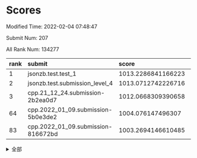 # Scores

Modified Time: 2022-02-04 07:48:47

Submit Num: 207

All Rank Num: 134277

| rank |               submit               |       score        |       sigma        | pk_num |
| :--- | :--------------------------------- | :----------------- | :----------------- | :----- |
| 1    | jsonzb.test.test_1                 | 1013.2286841166223 | 0.801745747323173  | 2592   |
| 2    | jsonzb.test.submission_level_4     | 1013.0712742226716 | 0.7839902810496082 | 2596   |
| 3    | cpp.21_12_24.submission-2b2ea0d7   | 1012.0668309390658 | 0.7876267901716633 | 2594   |
| 64   | cpp.2022_01_09.submission-5b0e3de2 | 1004.076147496307  | 0.72399652053184   | 2596   |
| 83   | cpp.2022_01_09.submission-816672bd | 1003.2694146610485 | 0.7087402904934526 | 2597   |


<details>
<summary>全部</summary>

| rank |                 submit                 |       score        |       sigma        | pk_num |
| :--- | :------------------------------------- | :----------------- | :----------------- | :----- |
| 1    | jsonzb.test.test_1                     | 1013.2286841166223 | 0.801745747323173  | 2592   |
| 2    | jsonzb.test.submission_level_4         | 1013.0712742226716 | 0.7839902810496082 | 2596   |
| 3    | cpp.21_12_24.submission-2b2ea0d7       | 1012.0668309390658 | 0.7876267901716633 | 2594   |
| 4    | gobigger.level_3.submission_level_3_48 | 1012.0226954328043 | 0.7668266149255636 | 2594   |
| 5    | gobigger.level_3.submission_level_3_16 | 1011.8021065551552 | 0.7786793447568463 | 2600   |
| 6    | gobigger.level_3.submission_level_3_26 | 1011.6240656763065 | 0.7884958138521306 | 2589   |
| 7    | gobigger.level_3.submission_level_3_14 | 1011.3866037953612 | 0.7778723911296277 | 2597   |
| 8    | gobigger.level_3.submission_level_3_46 | 1011.2937865790582 | 0.7664058746326351 | 2600   |
| 9    | gobigger.level_3.submission_level_3_3  | 1011.2032944525139 | 0.7869827202336762 | 2597   |
| 10   | gobigger.level_3.submission_level_3_49 | 1011.1676618505608 | 0.7668926250633268 | 2595   |
| 11   | gobigger.level_3.submission_level_3_18 | 1011.1613434112803 | 0.7699799278616885 | 2595   |
| 12   | gobigger.level_3.submission_level_3_38 | 1011.1260863336761 | 0.7688034529180912 | 2592   |
| 13   | gobigger.level_3.submission_level_3_0  | 1011.0487599405261 | 0.7694105841853419 | 2593   |
| 14   | gobigger.level_3.submission_level_3_34 | 1010.8943927664869 | 0.7680396023984128 | 2589   |
| 15   | gobigger.level_3.submission_level_3_19 | 1010.7617062121712 | 0.7529777826411889 | 2593   |
| 16   | gobigger.level_3.submission_level_3_29 | 1010.6690422283272 | 0.7768330564082696 | 2590   |
| 17   | gobigger.level_3.submission_level_3_37 | 1010.5186975722098 | 0.7880254814688107 | 2596   |
| 18   | gobigger.level_3.submission_level_3_10 | 1010.5176885784107 | 0.7908129050764129 | 2595   |
| 19   | gobigger.level_3.submission_level_3_41 | 1010.5105233381992 | 0.7491491571702182 | 2592   |
| 20   | gobigger.level_3.submission_level_3_45 | 1010.4115339999559 | 0.7586719718838717 | 2597   |
| 21   | gobigger.level_3.submission_level_3_21 | 1010.3891681674708 | 0.765571115363792  | 2596   |
| 22   | gobigger.level_3.submission_level_3_8  | 1010.3697763895657 | 0.7720201311846286 | 2591   |
| 23   | gobigger.level_3.submission_level_3_40 | 1010.2766670574166 | 0.7569082193705963 | 2593   |
| 24   | gobigger.level_3.submission_level_3_6  | 1010.1612418748631 | 0.7614183178746249 | 2596   |
| 25   | gobigger.level_3.submission_level_3_15 | 1010.1254918654872 | 0.7694888927984811 | 2591   |
| 26   | gobigger.level_3.submission_level_3_9  | 1010.0657498059647 | 0.7479851030696022 | 2589   |
| 27   | gobigger.level_3.submission_level_3_39 | 1010.0266254995162 | 0.7544073478496434 | 2596   |
| 28   | gobigger.level_3.submission_level_3_5  | 1009.9782675919915 | 0.7453505087634144 | 2595   |
| 29   | gobigger.level_3.submission_level_3_42 | 1009.8944152018055 | 0.7460597375434876 | 2596   |
| 30   | gobigger.level_3.submission_level_3_11 | 1009.8394898132048 | 0.7465347161938416 | 2594   |
| 31   | gobigger.level_3.submission_level_3_24 | 1009.8022326198757 | 0.7447256069473812 | 2596   |
| 32   | gobigger.level_3.submission_level_3_20 | 1009.7528510322877 | 0.7743351507352847 | 2593   |
| 33   | gobigger.level_3.submission_level_3_25 | 1009.6897248444083 | 0.743564667625198  | 2593   |
| 34   | gobigger.level_3.submission_level_3_35 | 1009.6458185519318 | 0.7494990877859022 | 2598   |
| 35   | gobigger.level_3.submission_level_3_30 | 1009.6406408587379 | 0.7430741226561753 | 2598   |
| 36   | gobigger.level_3.submission_level_3_17 | 1009.6365175398148 | 0.7731878022865775 | 2596   |
| 37   | gobigger.level_3.submission_level_3_31 | 1009.5233955570928 | 0.7484092652022585 | 2599   |
| 38   | gobigger.level_3.submission_level_3_22 | 1009.4329286200937 | 0.772235749730385  | 2599   |
| 39   | gobigger.level_3.submission_level_3_12 | 1009.4126269416923 | 0.7517451684020212 | 2596   |
| 40   | gobigger.level_3.submission_level_3_7  | 1009.3152872699688 | 0.7655796426071767 | 2594   |
| 41   | gobigger.level_3.submission_level_3_1  | 1009.2450299926857 | 0.7544366563742979 | 2593   |
| 42   | gobigger.level_3.submission_level_3_32 | 1009.243201534043  | 0.7531807469823103 | 2599   |
| 43   | gobigger.level_3.submission_level_3_23 | 1009.2051233457398 | 0.7706769497974049 | 2595   |
| 44   | gobigger.level_3.submission_level_3_44 | 1009.1935090514315 | 0.7761003053826918 | 2595   |
| 45   | gobigger.level_3.submission_level_3_47 | 1009.1368035030993 | 0.7544118193349835 | 2589   |
| 46   | gobigger.level_3.submission_level_3_27 | 1009.007207452382  | 0.751766171550418  | 2592   |
| 47   | gobigger.level_3.submission_level_3_4  | 1008.8557939324802 | 0.747822055140435  | 2591   |
| 48   | gobigger.level_3.submission_level_3_36 | 1008.7324533480847 | 0.7447584120370935 | 2595   |
| 49   | gobigger.level_3.submission_level_3_2  | 1008.7013659315478 | 0.749657016685862  | 2599   |
| 50   | gobigger.level_3.submission_level_3_43 | 1008.6945445287726 | 0.729989976120402  | 2596   |
| 51   | gobigger.level_3.submission_level_3_13 | 1008.491245653502  | 0.7443150418426133 | 2596   |
| 52   | gobigger.level_3.submission_level_3_33 | 1008.4713041930049 | 0.7395177571666561 | 2593   |
| 53   | gobigger.level_3.submission_level_3_28 | 1008.3977019496892 | 0.7391332514882368 | 2595   |
| 54   | gobigger.level_1.submission_level_1_43 | 1005.2961243904248 | 0.7171620140166557 | 2596   |
| 55   | gobigger.level_1.submission_level_1_18 | 1004.9197815506375 | 0.7266968155864412 | 2600   |
| 56   | gobigger.level_1.submission_level_1_27 | 1004.8214804674758 | 0.7144521866642806 | 2600   |
| 57   | gobigger.level_1.submission_level_1_15 | 1004.6598362788521 | 0.7157943458032962 | 2600   |
| 58   | gobigger.level_1.submission_level_1_25 | 1004.4060828789441 | 0.72043616033033   | 2594   |
| 59   | gobigger.level_1.submission_level_1_45 | 1004.1682121882997 | 0.7080232243254618 | 2594   |
| 60   | gobigger.level_1.submission_level_1_6  | 1004.150024769775  | 0.7214425877319225 | 2598   |
| 61   | gobigger.level_1.submission_level_1_48 | 1004.1108841170069 | 0.7228971809465355 | 2597   |
| 62   | gobigger.level_1.submission_level_1_40 | 1004.0855875515506 | 0.7142557617924988 | 2595   |
| 63   | gobigger.level_1.submission_level_1_37 | 1004.0833626518533 | 0.7150044540870071 | 2598   |
| 64   | cpp.2022_01_09.submission-5b0e3de2     | 1004.076147496307  | 0.72399652053184   | 2596   |
| 65   | gobigger.level_1.submission_level_1_20 | 1003.8471855775601 | 0.7096275818193435 | 2592   |
| 66   | gobigger.level_1.submission_level_1_49 | 1003.8357865432768 | 0.7243578402285749 | 2594   |
| 67   | gobigger.level_1.submission_level_1_14 | 1003.7884771325253 | 0.7231397227539388 | 2599   |
| 68   | gobigger.level_1.submission_level_1_12 | 1003.7593629011934 | 0.7134046107742574 | 2592   |
| 69   | gobigger.level_1.submission_level_1_32 | 1003.755937219261  | 0.7189875628750699 | 2596   |
| 70   | gobigger.level_1.submission_level_1_47 | 1003.7472447674305 | 0.7217936833483363 | 2597   |
| 71   | gobigger.level_1.submission_level_1_1  | 1003.7451909931    | 0.7095609994925217 | 2588   |
| 72   | gobigger.level_1.submission_level_1_35 | 1003.7077497605695 | 0.7394569838488707 | 2595   |
| 73   | gobigger.level_1.submission_level_1_5  | 1003.6265474432288 | 0.7157072047382705 | 2597   |
| 74   | gobigger.level_1.submission_level_1_39 | 1003.5933133874989 | 0.7225851241023595 | 2595   |
| 75   | gobigger.level_1.submission_level_1_4  | 1003.5697913531887 | 0.720533453700378  | 2591   |
| 76   | gobigger.level_1.submission_level_1_31 | 1003.5249069263176 | 0.7105146323878817 | 2597   |
| 77   | gobigger.level_1.submission_level_1_8  | 1003.504834823742  | 0.7051740207883753 | 2592   |
| 78   | gobigger.level_1.submission_level_1_19 | 1003.3915777899379 | 0.7135721860182385 | 2593   |
| 79   | gobigger.level_1.submission_level_1_36 | 1003.3623053340611 | 0.7153698886595213 | 2597   |
| 80   | gobigger.level_1.submission_level_1_3  | 1003.3575664451638 | 0.7153519940599501 | 2593   |
| 81   | gobigger.level_1.submission_level_1_9  | 1003.3429154486229 | 0.7203998217138214 | 2588   |
| 82   | gobigger.level_1.submission_level_1_34 | 1003.2897975733042 | 0.7052788275930384 | 2597   |
| 83   | cpp.2022_01_09.submission-816672bd     | 1003.2694146610485 | 0.7087402904934526 | 2597   |
| 84   | gobigger.level_1.submission_level_1_38 | 1003.1759421782234 | 0.7042330342120856 | 2595   |
| 85   | gobigger.level_1.submission_level_1_2  | 1003.1447398983281 | 0.706885095505297  | 2593   |
| 86   | gobigger.level_1.submission_level_1_26 | 1003.09815397135   | 0.7175292521223049 | 2597   |
| 87   | gobigger.level_1.submission_level_1_24 | 1003.0878107326031 | 0.7322071503663439 | 2592   |
| 88   | gobigger.level_1.submission_level_1_16 | 1002.7953788712131 | 0.705494526762662  | 2593   |
| 89   | gobigger.level_1.submission_level_1_23 | 1002.7230079585033 | 0.7189379821617923 | 2593   |
| 90   | gobigger.level_1.submission_level_1_21 | 1002.7128459350375 | 0.7050460901477908 | 2593   |
| 91   | gobigger.level_1.submission_level_1_22 | 1002.7054391771701 | 0.7195168882327462 | 2597   |
| 92   | gobigger.level_1.submission_level_1_33 | 1002.6656154507839 | 0.7099300676260641 | 2597   |
| 93   | gobigger.level_1.submission_level_1_11 | 1002.6489004340599 | 0.7108900113835832 | 2596   |
| 94   | gobigger.level_1.submission_level_1_7  | 1002.5613650443714 | 0.7022015616673654 | 2595   |
| 95   | gobigger.level_1.submission_level_1_44 | 1002.5332470543468 | 0.7122461683515681 | 2597   |
| 96   | gobigger.level_1.submission_level_1_41 | 1002.5093497505758 | 0.7222745215789245 | 2595   |
| 97   | gobigger.level_1.submission_level_1_42 | 1002.3761113115554 | 0.7138121585937173 | 2598   |
| 98   | gobigger.level_1.submission_level_1_10 | 1002.2625550221725 | 0.6990916922204028 | 2598   |
| 99   | gobigger.level_1.submission_level_1_28 | 1002.2424066947914 | 0.7000889978238891 | 2590   |
| 100  | gobigger.level_1.submission_level_1_17 | 1002.0669473460829 | 0.7206010668276269 | 2599   |
| 101  | gobigger.level_1.submission_level_1_29 | 1001.9404370463232 | 0.713268409169738  | 2597   |
| 102  | gobigger.level_1.submission_level_1_30 | 1001.9252031022502 | 0.7195811719517489 | 2596   |
| 103  | gobigger.level_1.submission_level_1_13 | 1001.8820620750791 | 0.7054707820490838 | 2593   |
| 104  | gobigger.level_1.submission_level_1_46 | 1001.6024548198193 | 0.7119356414902203 | 2590   |
| 105  | gobigger.level_1.submission_level_1_0  | 1001.4438091553598 | 0.715730871316296  | 2601   |
| 106  | gobigger.random.submission_random_7    | 998.0819944910057  | 0.7099618835759776 | 2596   |
| 107  | gobigger.random.submission_random_10   | 997.6197116779954  | 0.708453285103219  | 2597   |
| 108  | gobigger.random.submission_random_1    | 997.4489134723585  | 0.717418822667182  | 2591   |
| 109  | gobigger.random.submission_random_32   | 997.2768285736257  | 0.7058960732176759 | 2598   |
| 110  | gobigger.random.submission_random_2    | 996.8294369744048  | 0.7152178292385295 | 2594   |
| 111  | gobigger.random.submission_random_5    | 996.7310986613861  | 0.728416343001461  | 2590   |
| 112  | gobigger.random.submission_random_16   | 996.6802709458573  | 0.702792421111432  | 2597   |
| 113  | gobigger.random.submission_random_49   | 996.6388295878033  | 0.7180274194859793 | 2596   |
| 114  | gobigger.random.submission_random_18   | 996.5772961161052  | 0.7145006186301237 | 2594   |
| 115  | gobigger.random.submission_random_47   | 996.5428735865597  | 0.7091957213977574 | 2595   |
| 116  | gobigger.random.submission_random_19   | 996.4976285573526  | 0.7218366010661948 | 2598   |
| 117  | gobigger.random.submission_random_44   | 996.4509846111974  | 0.7079857541578636 | 2596   |
| 118  | gobigger.random.submission_random_11   | 996.4111369713787  | 0.7000856236109227 | 2593   |
| 119  | gobigger.random.submission_random_3    | 996.3878339497319  | 0.7064197715186583 | 2598   |
| 120  | gobigger.random.submission_random_24   | 996.2053214898833  | 0.7056053607655637 | 2594   |
| 121  | gobigger.random.submission_random_31   | 996.2011851171699  | 0.7125967397943301 | 2592   |
| 122  | gobigger.random.submission_random_43   | 996.1866421615139  | 0.7017022972304713 | 2602   |
| 123  | gobigger.random.submission_random_22   | 996.1775288720953  | 0.7096587952759665 | 2592   |
| 124  | gobigger.random.submission_random_15   | 996.176119659994   | 0.7166103236403492 | 2594   |
| 125  | gobigger.random.submission_random_26   | 996.1305286078526  | 0.7147625514372989 | 2601   |
| 126  | gobigger.random.submission_random_13   | 996.072132777092   | 0.7152175251949345 | 2596   |
| 127  | gobigger.random.submission_random_25   | 996.0528966961074  | 0.7097985209714891 | 2594   |
| 128  | gobigger.random.submission_random_35   | 996.0343476937323  | 0.7057991609226282 | 2598   |
| 129  | gobigger.random.submission_random_41   | 995.9874236477206  | 0.7078434737430046 | 2596   |
| 130  | gobigger.random.submission_random_6    | 995.985525832482   | 0.7079246471849541 | 2594   |
| 131  | gobigger.random.submission_random_36   | 995.9840412549818  | 0.7125091299907373 | 2591   |
| 132  | gobigger.random.submission_random_28   | 995.8524774832031  | 0.7304012602490179 | 2591   |
| 133  | gobigger.random.submission_random_48   | 995.8085043865788  | 0.7065769007381549 | 2593   |
| 134  | gobigger.random.submission_random_14   | 995.7607542770193  | 0.7163101134783103 | 2598   |
| 135  | gobigger.random.submission_random_42   | 995.68978249117    | 0.7215855022785392 | 2594   |
| 136  | gobigger.random.submission_random_8    | 995.6805248164974  | 0.7134561277605288 | 2597   |
| 137  | gobigger.random.submission_random_37   | 995.612175685303   | 0.7168645214468665 | 2593   |
| 138  | gobigger.random.submission_random_30   | 995.6030053620334  | 0.7208185929113863 | 2592   |
| 139  | gobigger.random.submission_random_4    | 995.5688821935064  | 0.7098792619014334 | 2590   |
| 140  | gobigger.random.submission_random_12   | 995.4887016246978  | 0.7160349032097787 | 2598   |
| 141  | gobigger.random.submission_random_23   | 995.4525148005612  | 0.7194492755286346 | 2597   |
| 142  | gobigger.random.submission_random_9    | 995.4479107658983  | 0.7144632042548589 | 2597   |
| 143  | gobigger.random.submission_random_33   | 995.4204538111404  | 0.7025467155227448 | 2595   |
| 144  | gobigger.random.submission_random_39   | 995.3937212121164  | 0.7147949813423985 | 2593   |
| 145  | gobigger.random.submission_random_38   | 995.303897220663   | 0.715921802924028  | 2600   |
| 146  | gobigger.random.submission_random_0    | 995.2067470196779  | 0.7113982115048878 | 2592   |
| 147  | gobigger.random.submission_random_29   | 995.2029602371672  | 0.7178601054009498 | 2594   |
| 148  | gobigger.random.submission_random_40   | 995.1747425856721  | 0.7126033998527903 | 2591   |
| 149  | gobigger.random.submission_random_46   | 995.1706668839695  | 0.7085580879516175 | 2596   |
| 150  | gobigger.random.submission_random_27   | 995.106800728271   | 0.7088611526213904 | 2590   |
| 151  | gobigger.random.submission_random_17   | 995.062703553683   | 0.7123533079904413 | 2599   |
| 152  | gobigger.random.submission_random_34   | 995.0589816224235  | 0.7095856564544372 | 2595   |
| 153  | gobigger.random.submission_random_20   | 995.0281055988703  | 0.7018701261573235 | 2596   |
| 154  | gobigger.random.submission_random_21   | 994.6721688257443  | 0.7166711493950553 | 2592   |
| 155  | gobigger.random.submission_random_45   | 994.6667057694302  | 0.7214170652296636 | 2591   |
| 156  | gobigger.level_2.submission_level_2_13 | 994.4373227293588  | 0.7315578505832652 | 2592   |
| 157  | gobigger.level_2.submission_level_2_27 | 994.0422291227425  | 0.7603033439512307 | 2591   |
| 158  | gobigger.level_2.submission_level_2_42 | 993.7271190503417  | 0.7639885690867042 | 2599   |
| 159  | gobigger.level_2.submission_level_2_46 | 993.6968009379864  | 0.7507451478331957 | 2594   |
| 160  | gobigger.level_2.submission_level_2_47 | 993.4561356780727  | 0.7427877092757785 | 2597   |
| 161  | gobigger.level_2.submission_level_2_4  | 993.4414393335684  | 0.7341468823235295 | 2595   |
| 162  | gobigger.level_2.submission_level_2_6  | 993.4006305058043  | 0.7393661588144468 | 2597   |
| 163  | gobigger.level_2.submission_level_2_17 | 993.1828500241706  | 0.7301555953332031 | 2597   |
| 164  | gobigger.level_2.submission_level_2_1  | 993.1656241309537  | 0.7508737622186729 | 2592   |
| 165  | gobigger.level_2.submission_level_2_7  | 992.9358087591473  | 0.7419639563852185 | 2591   |
| 166  | gobigger.level_2.submission_level_2_25 | 992.8746214073003  | 0.743194347713926  | 2592   |
| 167  | gobigger.level_2.submission_level_2_23 | 992.771005647191   | 0.7626541740400251 | 2590   |
| 168  | gobigger.level_2.submission_level_2_2  | 992.6346844750398  | 0.7401703136466735 | 2601   |
| 169  | gobigger.level_2.submission_level_2_14 | 992.593000224182   | 0.7343915407688626 | 2596   |
| 170  | gobigger.level_2.submission_level_2_16 | 992.3714983340016  | 0.730497163446992  | 2596   |
| 171  | gobigger.level_2.submission_level_2_37 | 992.3469739011907  | 0.7294023791843084 | 2593   |
| 172  | gobigger.level_2.submission_level_2_28 | 992.3327927639546  | 0.7666745393612436 | 2598   |
| 173  | gobigger.level_2.submission_level_2_41 | 992.2770249027911  | 0.7495740025367353 | 2591   |
| 174  | gobigger.level_2.submission_level_2_10 | 992.2671868639593  | 0.7325817329085508 | 2596   |
| 175  | gobigger.level_2.submission_level_2_33 | 992.2258333915601  | 0.7498477385886586 | 2597   |
| 176  | gobigger.level_2.submission_level_2_18 | 992.0881930879777  | 0.7366837515356496 | 2592   |
| 177  | gobigger.level_2.submission_level_2_40 | 991.9959585445089  | 0.7535179511476197 | 2591   |
| 178  | gobigger.level_2.submission_level_2_21 | 991.8876813098464  | 0.7467315372896641 | 2592   |
| 179  | gobigger.level_2.submission_level_2_38 | 991.7645699427237  | 0.7560327567932765 | 2597   |
| 180  | gobigger.level_2.submission_level_2_11 | 991.7129475716612  | 0.7366944726171983 | 2593   |
| 181  | gobigger.level_2.submission_level_2_34 | 991.6780004248334  | 0.7435711242290618 | 2594   |
| 182  | gobigger.level_2.submission_level_2_31 | 991.6733421872175  | 0.746176873927658  | 2598   |
| 183  | gobigger.level_2.submission_level_2_0  | 991.6598841757016  | 0.7630097624997472 | 2592   |
| 184  | gobigger.level_2.submission_level_2_49 | 991.6450446400938  | 0.7322352886406902 | 2592   |
| 185  | gobigger.level_2.submission_level_2_20 | 991.6325474282842  | 0.7405182347442186 | 2597   |
| 186  | gobigger.level_2.submission_level_2_9  | 991.5409118814785  | 0.7691643903676239 | 2598   |
| 187  | gobigger.level_2.submission_level_2_45 | 991.5354257633163  | 0.7537150669819376 | 2592   |
| 188  | gobigger.level_2.submission_level_2_3  | 991.5114810361648  | 0.7479088113588708 | 2591   |
| 189  | gobigger.level_2.submission_level_2_39 | 991.4332191489606  | 0.7463440479385793 | 2590   |
| 190  | gobigger.level_2.submission_level_2_30 | 991.3743279028295  | 0.7430056359776753 | 2598   |
| 191  | gobigger.level_2.submission_level_2_29 | 991.350392540136   | 0.7420608321949996 | 2598   |
| 192  | gobigger.level_2.submission_level_2_8  | 991.3320189769863  | 0.7519511671226243 | 2596   |
| 193  | gobigger.level_2.submission_level_2_15 | 991.2561878816492  | 0.7551296495642874 | 2589   |
| 194  | gobigger.level_2.submission_level_2_24 | 991.2481317877442  | 0.7443382486270317 | 2590   |
| 195  | gobigger.level_2.submission_level_2_26 | 991.2228677364409  | 0.7643911515687669 | 2595   |
| 196  | gobigger.level_2.submission_level_2_22 | 991.127202114429   | 0.7569889732133397 | 2595   |
| 197  | gobigger.level_2.submission_level_2_12 | 991.0708003996934  | 0.7568318597596282 | 2597   |
| 198  | gobigger.level_2.submission_level_2_36 | 990.9141156906774  | 0.7612463287940144 | 2593   |
| 199  | gobigger.level_2.submission_level_2_19 | 990.8545956895533  | 0.7485737977412874 | 2597   |
| 200  | gobigger.level_2.submission_level_2_48 | 990.7164621417853  | 0.7598540779006554 | 2592   |
| 201  | gobigger.level_2.submission_level_2_44 | 990.6278012950837  | 0.7472957955400809 | 2595   |
| 202  | gobigger.level_2.submission_level_2_5  | 990.6068172963958  | 0.7494039790025897 | 2593   |
| 203  | gobigger.level_2.submission_level_2_32 | 990.3672740070924  | 0.7680211215206181 | 2601   |
| 204  | gobigger.level_2.submission_level_2_35 | 990.2477789241977  | 0.7604789128967387 | 2590   |
| 205  | gobigger.level_2.submission_level_2_43 | 989.893860810798   | 0.7744241578396401 | 2594   |
| 206  | gobigger.none.submission_none_1        | 976.9723683890844  | 1.4852433695391862 | 2594   |
| 207  | gobigger.none.submission_none_0        | 976.4565867720875  | 1.4619885103882588 | 2593   |

</details>